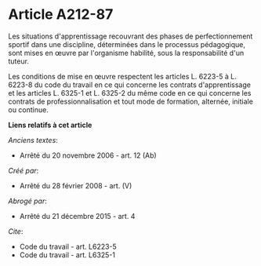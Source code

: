 # Article A212-87

Les situations d'apprentissage recouvrant des phases de perfectionnement sportif dans une discipline, déterminées dans le
processus pédagogique, sont mises en œuvre par l'organisme habilité, sous la responsabilité d'un tuteur. 

Les conditions de mise en œuvre respectent les articles L. 6223-5 à L. 6223-8 du code du travail en ce qui concerne les
contrats d'apprentissage et les articles L. 6325-1 et L. 6325-2 du même code en ce qui concerne les contrats de
professionnalisation et tout mode de formation, alternée, initiale ou continue.

**Liens relatifs à cet article**

_Anciens textes_:

  - Arrêté du 20 novembre 2006 - art. 12 (Ab)

_Créé par_:

  - Arrêté du 28 février 2008 - art. (V)

_Abrogé par_:

  - Arrêté du 21 décembre 2015 - art. 4

_Cite_:

  - Code du travail - art. L6223-5
  - Code du travail - art. L6325-1
